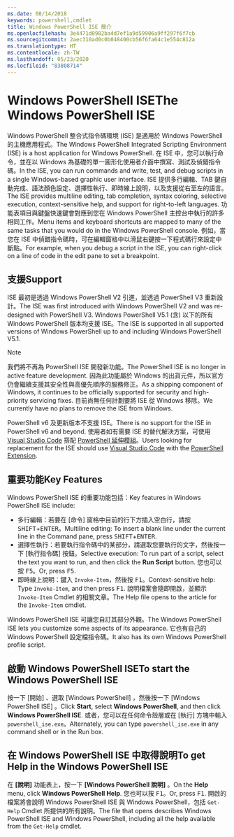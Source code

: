 ```yaml
---
ms.date: 08/14/2018
keywords: powershell,cmdlet
title: Windows PowerShell ISE 簡介
ms.openlocfilehash: 3e4471d0982ba4d7ef1a9d59906a9ff297f6f7cb
ms.sourcegitcommit: 2aec310ad0c0b048400cb56f6fa64c1e554c812a
ms.translationtype: HT
ms.contentlocale: zh-TW
ms.lasthandoff: 05/23/2020
ms.locfileid: "83808714"
---
```

# <a name="the-windows-powershell-ise"></a><span data-ttu-id="479fb-103">Windows PowerShell ISE</span><span class="sxs-lookup"><span data-stu-id="479fb-103">The Windows PowerShell ISE</span></span>

<span data-ttu-id="479fb-104">Windows PowerShell 整合式指令碼環境 (ISE) 是適用於 Windows PowerShell 的主機應用程式。</span><span class="sxs-lookup"><span data-stu-id="479fb-104">The Windows PowerShell Integrated Scripting Environment (ISE) is a host application for Windows PowerShell.</span></span> <span data-ttu-id="479fb-105">在 ISE 中，您可以執行命令，並在以 Windows 為基礎的單一圖形化使用者介面中撰寫、測試及偵錯指令碼。</span><span class="sxs-lookup"><span data-stu-id="479fb-105">In the ISE, you can run commands and write, test, and debug scripts in a single Windows-based graphic user interface.</span></span> <span data-ttu-id="479fb-106">ISE 提供多行編輯、TAB 鍵自動完成、語法顏色設定、選擇性執行、即時線上說明，以及支援從右至左的語言。</span><span class="sxs-lookup"><span data-stu-id="479fb-106">The ISE provides multiline editing, tab completion, syntax coloring, selective execution, context-sensitive help, and support for right-to-left languages.</span></span> <span data-ttu-id="479fb-107">功能表項目與鍵盤快速鍵會對應到您在 Windows PowerShell 主控台中執行的許多相同工作。</span><span class="sxs-lookup"><span data-stu-id="479fb-107">Menu items and keyboard shortcuts are mapped to many of the same tasks that you would do in the Windows PowerShell console.</span></span> <span data-ttu-id="479fb-108">例如，當您在 ISE 中偵錯指令碼時，可在編輯窗格中以滑鼠右鍵按一下程式碼行來設定中斷點。</span><span class="sxs-lookup"><span data-stu-id="479fb-108">For example, when you debug a script in the ISE, you can right-click on a line of code in the edit pane to set a breakpoint.</span></span>

## <a name="support"></a><span data-ttu-id="479fb-109">支援</span><span class="sxs-lookup"><span data-stu-id="479fb-109">Support</span></span>

<span data-ttu-id="479fb-110">ISE 最初是透過 Windows PowerShell V2 引進，並透過 PowerShell V3 重新設計。</span><span class="sxs-lookup"><span data-stu-id="479fb-110">The ISE was first introduced with Windows PowerShell V2 and was re-designed with PowerShell V3.</span></span> <span data-ttu-id="479fb-111">Windows PowerShell V5.1 (含) 以下的所有 Windows PowerShell 版本均支援 ISE。</span><span class="sxs-lookup"><span data-stu-id="479fb-111">The ISE is supported in all supported versions of Windows PowerShell up to and including Windows PowerShell V5.1.</span></span>

> [!NOTE]
> <span data-ttu-id="479fb-112">我們將不再為 PowerShell ISE 開發新功能。</span><span class="sxs-lookup"><span data-stu-id="479fb-112">The PowerShell ISE is no longer in active feature development.</span></span> <span data-ttu-id="479fb-113">因為此功能屬於 Windows 的出貨元件，所以官方仍會繼續支援其安全性與高優先順序的服務修正。</span><span class="sxs-lookup"><span data-stu-id="479fb-113">As a shipping component of Windows, it continues to be officially supported for security and high-priority servicing fixes.</span></span>
> <span data-ttu-id="479fb-114">目前尚無任何計劃要將 ISE 從 Windows 移除。</span><span class="sxs-lookup"><span data-stu-id="479fb-114">We currently have no plans to remove the ISE from Windows.</span></span>
>
> <span data-ttu-id="479fb-115">PowerShell v6 及更新版本不支援 ISE。</span><span class="sxs-lookup"><span data-stu-id="479fb-115">There is no support for the ISE in PowerShell v6 and beyond.</span></span> <span data-ttu-id="479fb-116">使用者如有需要 ISE 的替代解決方案，可使用 [Visual Studio Code](https://code.visualstudio.com/) 搭配 [PowerShell 延伸模組](https://marketplace.visualstudio.com/items?itemName=ms-vscode.PowerShell)。</span><span class="sxs-lookup"><span data-stu-id="479fb-116">Users looking for replacement for the ISE should use [Visual Studio Code](https://code.visualstudio.com/) with the [PowerShell Extension](https://marketplace.visualstudio.com/items?itemName=ms-vscode.PowerShell).</span></span>

## <a name="key-features"></a><span data-ttu-id="479fb-117">重要功能</span><span class="sxs-lookup"><span data-stu-id="479fb-117">Key Features</span></span>

<span data-ttu-id="479fb-118">Windows PowerShell ISE 的重要功能包括：</span><span class="sxs-lookup"><span data-stu-id="479fb-118">Key features in Windows PowerShell ISE include:</span></span>

- <span data-ttu-id="479fb-119">多行編輯：若要在 [命令] 窗格中目前的行下方插入空白行，請按 <kbd>SHIFT</kbd>+<kbd>ENTER</kbd>。</span><span class="sxs-lookup"><span data-stu-id="479fb-119">Multiline editing: To insert a blank line under the current line in the Command pane, press <kbd>SHIFT</kbd>+<kbd>ENTER</kbd>.</span></span>
- <span data-ttu-id="479fb-120">選擇性執行：若要執行指令碼中的某部分，請選取您要執行的文字，然後按一下 [執行指令碼]  按鈕。</span><span class="sxs-lookup"><span data-stu-id="479fb-120">Selective execution: To run part of a script, select the text you want to run, and then click the **Run Script** button.</span></span> <span data-ttu-id="479fb-121">您也可以按 <kbd>F5</kbd>。</span><span class="sxs-lookup"><span data-stu-id="479fb-121">Or, press <kbd>F5</kbd>.</span></span>
- <span data-ttu-id="479fb-122">即時線上說明：鍵入 `Invoke-Item`，然後按 <kbd>F1</kbd>。</span><span class="sxs-lookup"><span data-stu-id="479fb-122">Context-sensitive help: Type `Invoke-Item`, and then press <kbd>F1</kbd>.</span></span> <span data-ttu-id="479fb-123">說明檔案會隨即開啟，並顯示 `Invoke-Item` Cmdlet 的相關文章。</span><span class="sxs-lookup"><span data-stu-id="479fb-123">The Help file opens to the article for the `Invoke-Item` cmdlet.</span></span>

<span data-ttu-id="479fb-124">Windows PowerShell ISE 可讓您自訂其部分外觀。</span><span class="sxs-lookup"><span data-stu-id="479fb-124">The Windows PowerShell ISE lets you customize some aspects of its appearance.</span></span> <span data-ttu-id="479fb-125">它也有自己的 Windows PowerShell 設定檔指令碼。</span><span class="sxs-lookup"><span data-stu-id="479fb-125">It also has its own Windows PowerShell profile script.</span></span>

## <a name="to-start-the-windows-powershell-ise"></a><span data-ttu-id="479fb-126">啟動 Windows PowerShell ISE</span><span class="sxs-lookup"><span data-stu-id="479fb-126">To start the Windows PowerShell ISE</span></span>

<span data-ttu-id="479fb-127">按一下 [開始]  、選取 [Windows PowerShell]  ，然後按一下 [Windows PowerShell ISE]  。</span><span class="sxs-lookup"><span data-stu-id="479fb-127">Click **Start**, select **Windows PowerShell**, and then click **Windows PowerShell ISE**.</span></span>
<span data-ttu-id="479fb-128">或者，您可以在任何命令殼層或在 [執行] 方塊中輸入 `powershell_ise.exe`。</span><span class="sxs-lookup"><span data-stu-id="479fb-128">Alternately, you can type `powershell_ise.exe` in any command shell or in the Run box.</span></span>

## <a name="to-get-help-in-the-windows-powershell-ise"></a><span data-ttu-id="479fb-129">在 Windows PowerShell ISE 中取得說明</span><span class="sxs-lookup"><span data-stu-id="479fb-129">To get Help in the Windows PowerShell ISE</span></span>

<span data-ttu-id="479fb-130">在 **[說明]** 功能表上，按一下 **[Windows PowerShell 說明]** 。</span><span class="sxs-lookup"><span data-stu-id="479fb-130">On the **Help** menu, click **Windows PowerShell Help**.</span></span> <span data-ttu-id="479fb-131">您也可以按 <kbd>F1</kbd>。</span><span class="sxs-lookup"><span data-stu-id="479fb-131">Or, press <kbd>F1</kbd>.</span></span> <span data-ttu-id="479fb-132">開啟的檔案將會說明 Windows PowerShell ISE 與 Windows PowerShell，包括 `Get-Help` Cmdlet 所提供的所有說明。</span><span class="sxs-lookup"><span data-stu-id="479fb-132">The file that opens describes Windows PowerShell ISE and Windows PowerShell, including all the help available from the `Get-Help` cmdlet.</span></span>
